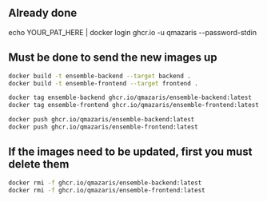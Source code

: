 ## Already done
echo YOUR_PAT_HERE | docker login ghcr.io -u qmazaris --password-stdin

## Must be done to send the new images up
```bash
docker build -t ensemble-backend --target backend .
docker build -t ensemble-frontend --target frontend .
```
```bash
docker tag ensemble-backend ghcr.io/qmazaris/ensemble-backend:latest
docker tag ensemble-frontend ghcr.io/qmazaris/ensemble-frontend:latest
```
```bash
docker push ghcr.io/qmazaris/ensemble-backend:latest
docker push ghcr.io/qmazaris/ensemble-frontend:latest
```

## If the images need to be updated, first you must delete them
```bash
docker rmi -f ghcr.io/qmazaris/ensemble-backend:latest
docker rmi -f ghcr.io/qmazaris/ensemble-frontend:latest
```

